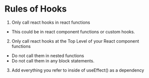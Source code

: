 # Rules of Hooks 

1. Only call react hooks in react functions 
  - This could be in react component functions or custom hooks. 
2. Only call react hooks at the Top Level of your React component functions 
  - Do not call them in nested functions 
  - Do not call them in any block statements. 
3. Add everything you refer to inside of useEffect() as a dependency 

